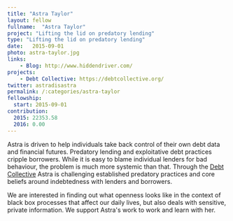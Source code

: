 ```yaml
---
title: "Astra Taylor"
layout: fellow
fullname:  "Astra Taylor"
project: "Lifting the lid on predatory lending"
type: "Lifting the lid on predatory lending"
date:   2015-09-01
photo: astra-taylor.jpg
links:
    - Blog: http://www.hiddendriver.com/
projects:
    - Debt Collective: https://debtcollective.org/
twitter: astradisastra
permalink: /:categories/astra-taylor
fellowship:
  start: 2015-09-01
contribution:
  2015: 22353.58
  2016: 0.00
---
```


Astra is driven to help individuals take back control of their own debt data and financial futures. Predatory lending and exploitative debt practices cripple borrowers. While it is easy to blame individual lenders for bad behaviour, the problem is much more systemic than that. Through the [Debt Collective](https://debtcollective.org/) Astra is challenging established predatory practices and core beliefs around indebtedness with lenders and borrowers.

We are interested in finding out what openness looks like in the context of black box processes that affect our daily lives, but also deals with sensitive, private information. We support Astra's work to work and learn with her.
